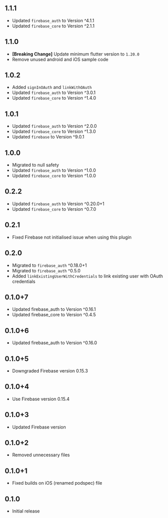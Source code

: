 ## 1.1.1

* Updated `firebase_auth` to Version ^4.1.1
* Updated `firebase_core` to Version ^2.1.1

## 1.1.0

* **[Breaking Change]** Update minimum flutter version to `1.20.0`
* Remove unused android and iOS sample code

## 1.0.2

* Added `signInOAuth` and `linkWithOAuth`
* Updated `firebase_auth` to Version ^3.0.1
* Updated `firebase_core` to Version ^1.4.0

## 1.0.1

* Updated `firebase_auth` to Version ^2.0.0
* Updated `firebase_core` to Version ^1.3.0
* Updated `firebase` to Version ^9.0.1

## 1.0.0

* Migrated to null safety
* Updated `firebase_auth` to Version ^1.0.0
* Updated `firebase_core` to Version ^1.0.0

## 0.2.2

* Updated `firebase_auth` to Version ^0.20.0+1
* Updated `firebase_core` to Version ^0.7.0

## 0.2.1

* Fixed Firebase not initialised issue when using this plugin

## 0.2.0

* Migrated to `firebase_auth` ^0.18.0+1
* Migrated to `firebase_auth` ^0.5.0
* Added `linkExistingUserWithCredentials` to link existing user with OAuth credentials

## 0.1.0+7

* Updated firebase_auth to Version ^0.16.1
* Updated firebase_core to Version ^0.4.5

## 0.1.0+6

* Updated firebase_auth to Version ^0.16.0

## 0.1.0+5

* Downgraded Firebase version 0.15.3

## 0.1.0+4

* Use Firebase version 0.15.4

## 0.1.0+3

* Updated Firebase version

## 0.1.0+2

* Removed unnecessary files

## 0.1.0+1

* Fixed builds on iOS (renamed podspec) file

## 0.1.0

* Initial release
